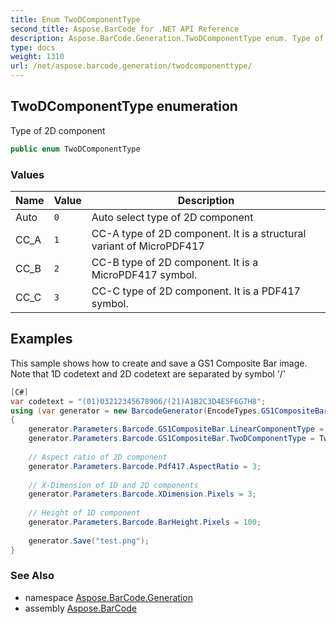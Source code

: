 ```yaml
---
title: Enum TwoDComponentType
second_title: Aspose.BarCode for .NET API Reference
description: Aspose.BarCode.Generation.TwoDComponentType enum. Type of 2D component
type: docs
weight: 1310
url: /net/aspose.barcode.generation/twodcomponenttype/
---
```

## TwoDComponentType enumeration

Type of 2D component

```csharp
public enum TwoDComponentType
```

### Values

| Name | Value | Description |
| --- | --- | --- |
| Auto | `0` | Auto select type of 2D component |
| CC_A | `1` | CC-A type of 2D component. It is a structural variant of MicroPDF417 |
| CC_B | `2` | CC-B type of 2D component. It is a MicroPDF417 symbol. |
| CC_C | `3` | CC-C type of 2D component. It is a PDF417 symbol. |

## Examples

This sample shows how to create and save a GS1 Composite Bar image. Note that 1D codetext and 2D codetext are separated by symbol '/'

```csharp
[C#]
var codetext = "(01)03212345678906/(21)A1B2C3D4E5F6G7H8";
using (var generator = new BarcodeGenerator(EncodeTypes.GS1CompositeBar, codetext))
{
    generator.Parameters.Barcode.GS1CompositeBar.LinearComponentType = EncodeTypes.GS1Code128;
    generator.Parameters.Barcode.GS1CompositeBar.TwoDComponentType = TwoDComponentType.CC_A;
    
    // Aspect ratio of 2D component
    generator.Parameters.Barcode.Pdf417.AspectRatio = 3;
        
    // X-Dimension of 1D and 2D components
    generator.Parameters.Barcode.XDimension.Pixels = 3;
        
    // Height of 1D component
    generator.Parameters.Barcode.BarHeight.Pixels = 100;
    
    generator.Save("test.png");
}
```

### See Also

* namespace [Aspose.BarCode.Generation](../../aspose.barcode.generation/)
* assembly [Aspose.BarCode](../../)


